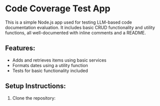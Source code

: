 # Code Coverage Test App

This is a simple Node.js app used for testing LLM-based code documentation evaluation. It includes basic CRUD functionality and utility functions, all well-documented with inline comments and a README.

## Features:

- Adds and retrieves items using basic services
- Formats dates using a utility function
- Tests for basic functionality included

## Setup Instructions:

1. Clone the repository:
